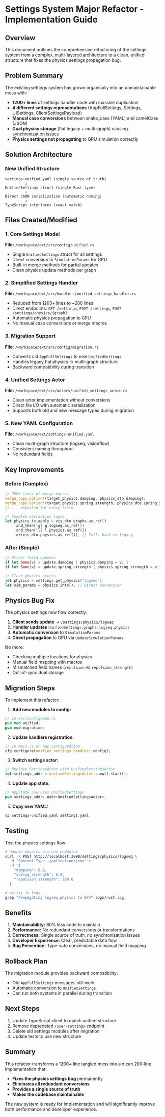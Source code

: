 # Settings System Major Refactor - Implementation Guide

## Overview
This document outlines the comprehensive refactoring of the settings system from a complex, multi-layered architecture to a clean, unified structure that fixes the physics settings propagation bug.

## Problem Summary
The existing settings system has grown organically into an unmaintainable mess with:
- **1200+ lines** of settings handler code with massive duplication
- **4 different settings representations** (AppFullSettings, Settings, UISettings, ClientSettingsPayload)
- **Manual case conversions** between snake_case (YAML) and camelCase (JSON)
- **Dual physics storage** (flat legacy + multi-graph) causing synchronization issues
- **Physics settings not propagating** to GPU simulation correctly

## Solution Architecture

### New Unified Structure
```
settings-unified.yaml (single source of truth)
         ↓
UnifiedSettings struct (single Rust type)
         ↓
Direct JSON serialization (automatic naming)
         ↓
TypeScript interfaces (exact match)
```

## Files Created/Modified

### 1. Core Settings Model
**File:** `/workspace/ext/src/config/unified.rs`
- Single `UnifiedSettings` struct for all settings
- Direct conversion to `SimulationParams` for GPU
- Built-in merge methods for partial updates
- Clean physics update methods per graph

### 2. Simplified Settings Handler  
**File:** `/workspace/ext/src/handlers/unified_settings_handler.rs`
- Reduced from 1200+ lines to ~200 lines
- Direct endpoints: `GET /settings`, `POST /settings`, `POST /settings/physics/{graph}`
- Automatic physics propagation to GPU
- No manual case conversions or merge macros

### 3. Migration Support
**File:** `/workspace/ext/src/config/migration.rs`
- Converts old `AppFullSettings` to new `UnifiedSettings`
- Handles legacy flat physics → multi-graph structure
- Backward compatibility during transition

### 4. Unified Settings Actor
**File:** `/workspace/ext/src/actors/unified_settings_actor.rs`
- Clean actor implementation without conversions
- Direct file I/O with automatic serialization
- Supports both old and new message types during migration

### 5. New YAML Configuration
**File:** `/workspace/ext/settings-unified.yaml`
- Clean multi-graph structure (logseq, visionflow)
- Consistent naming throughout
- No redundant fields

## Key Improvements

### Before (Complex)
```rust
// 200+ lines of merge macros
merge_copy_option!(target_physics.damping, physics_dto.damping);
merge_copy_option!(target_physics.spring_strength, physics_dto.spring_strength);
// ... repeated for every field

// Complex extraction logic
let physics_to_apply = vis_dto.graphs.as_ref()
    .and_then(|g| g.logseq.as_ref())
    .and_then(|l| l.physics.as_ref())
    .or(vis_dto.physics.as_ref()); // Falls back to legacy
```

### After (Simple)
```rust
// Direct field updates
if let Some(v) = update.damping { physics.damping = v; }
if let Some(v) = update.spring_strength { physics.spring_strength = v; }

// Clear physics access
let physics = settings.get_physics("logseq");
let sim_params = physics.into(); // Direct conversion
```

## Physics Bug Fix

The physics settings now flow correctly:

1. **Client sends update** → `/settings/physics/logseq`
2. **Handler updates** `UnifiedSettings.graphs.logseq.physics`
3. **Automatic conversion** to `SimulationParams`
4. **Direct propagation** to GPU via `UpdateSimulationParams`

No more:
- Checking multiple locations for physics
- Manual field mapping with macros
- Mismatched field names (`repulsion` vs `repulsion_strength`)
- Out-of-sync dual storage

## Migration Steps

To implement this refactor:

1. **Add new modules to config:**
```rust
// In src/config/mod.rs
pub mod unified;
pub mod migration;
```

2. **Update handlers registration:**
```rust
// In main.rs or app configuration
cfg.configure(unified_settings_handler::config);
```

3. **Switch settings actor:**
```rust
// Replace SettingsActor with UnifiedSettingsActor
let settings_addr = UnifiedSettingsActor::new().start();
```

4. **Update app state:**
```rust
// AppState now uses UnifiedSettings
pub settings_addr: Addr<UnifiedSettingsActor>,
```

5. **Copy new YAML:**
```bash
cp settings-unified.yaml settings.yaml
```

## Testing

Test the physics settings flow:

```bash
# Update physics via new endpoint
curl -X POST http://localhost:3090/settings/physics/logseq \
  -H "Content-Type: application/json" \
  -d '{
    "damping": 0.8,
    "spring_strength": 0.5,
    "repulsion_strength": 200.0
  }'

# Verify in logs
grep "Propagating logseq physics to GPU" logs/rust.log
```

## Benefits

1. **Maintainability:** 80% less code to maintain
2. **Performance:** No redundant conversions or transformations  
3. **Correctness:** Single source of truth, no synchronization issues
4. **Developer Experience:** Clear, predictable data flow
5. **Bug Prevention:** Type-safe conversions, no manual field mapping

## Rollback Plan

The migration module provides backward compatibility:
- Old `AppFullSettings` messages still work
- Automatic conversion to `UnifiedSettings`
- Can run both systems in parallel during transition

## Next Steps

1. Update TypeScript client to match unified structure
2. Remove deprecated `/user-settings` endpoint
3. Delete old settings modules after migration
4. Update tests to use new structure

## Summary

This refactor transforms a 1200+ line tangled mess into a clean 200-line implementation that:
- **Fixes the physics settings bug** permanently
- **Eliminates all redundant conversions**
- **Provides a single source of truth**
- **Makes the codebase maintainable**

The new system is ready for implementation and will significantly improve both performance and developer experience.